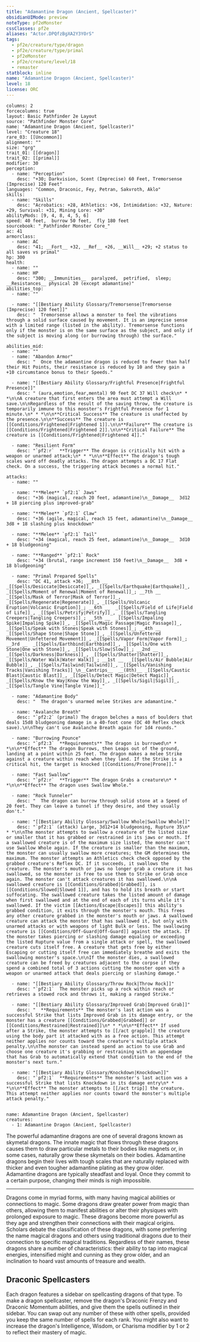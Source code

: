 ```yaml
---
title: "Adamantine Dragon (Ancient, Spellcaster)"
obsidianUIMode: preview
noteType: pf2eMonster
cssClasses: pf2e
aliases: "Actor.DPQfzBgXA2Y3YOrS" 
tags:
  - pf2e/creature/type/dragon
  - pf2e/creature/type/primal
  - pf2eMonster
  - pf2e/creature/level/18
  - remaster
statblock: inline
name: "Adamantine Dragon (Ancient, Spellcaster)"
level: 18
license: ORC
---
```


```statblock
columns: 2
forcecolumns: true
layout: Basic Pathfinder 2e Layout
source: "Pathfinder Monster Core"
name: "Adamantine Dragon (Ancient, Spellcaster)"
level: "Creature 18"
rare_03: [[Uncommon]]
alignment: ""
size: "grg"
trait_01: [[dragon]]
trait_02: [[primal]]
modifier: 30
perception:
  - name: "Perception"
    desc: "+30; Darkvision, Scent (Imprecise) 60 Feet, Tremorsense (Imprecise) 120 Feet"
languages: "Common, Draconic, Fey, Petran, Sakvroth, Aklo"
skills:
  - name: "Skills"
    desc: "Acrobatics: +28, Athletics: +36, Intimidation: +32, Nature: +29, Survival: +31, Mining Lore: +30"
abilityMods: [9, 4, 8, 4, 5, 6]
speed: 40 feet,  burrow 50 feet,  fly 180 feet
sourcebook: "_Pathfinder Monster Core_"
ac: 41
armorclass:
  - name: AC
    desc: "41; __Fort__ +32, __Ref__ +26, __Will__ +29; +2 status to all saves vs primal"
hp: 300
health:
  - name: ""
  - name: HP
    desc: "300; __Immunities__  paralyzed,  petrified,  sleep; __Resistances__ physical 20 (except adamantine)"
abilities_top:
  - name: ""

  - name: "[[Bestiary Ability Glossary/Tremorsense|Tremorsense (Imprecise) 120 feet]]"
    desc: "  Tremorsense allows a monster to feel the vibrations through a solid surface caused by movement. It is an imprecise sense with a limited range (listed in the ability). Tremorsense functions only if the monster is on the same surface as the subject, and only if the subject is moving along (or burrowing through) the surface."

abilities_mid:
  - name: ""
  - name: "Abandon Armor"
    desc: "  Once the adamantine dragon is reduced to fewer than half their Hit Points, their resistance is reduced by 10 and they gain a +10 circumstance bonus to their Speeds."

  - name: "[[Bestiary Ability Glossary/Frightful Presence|Frightful Presence]]"
    desc: " (aura,emotion,fear,mental) 90 feet DC 37 Will check\n* * *\n\nA creature that first enters the area must attempt a Will save.\n\nRegardless of the result of the saving throw, the creature is temporarily immune to this monster's Frightful Presence for 1 minute.\n* * *\n\n**Critical Success** The creature is unaffected by the presence.\n\n**Success** The creature is [[Conditions/Frightened|Frightened 1]].\n\n**Failure** The creature is [[Conditions/Frightened|Frightened 2]].\n\n**Critical Failure** The creature is [[Conditions/Frightened|Frightened 4]]."

  - name: "Resilient Form"
    desc: "`pf2:r`  **Trigger** The dragon is critically hit with a weapon or unarmed attack;\n* * *\n\n**Effect** The dragon's tough scales ward off deadly attacks. The dragon attempts a DC 17 Flat check. On a success, the triggering attack becomes a normal hit."

attacks:
  - name: ""

  - name: "**Melee** `pf2:1` Jaws"
    desc: "+36 (magical, reach 20 feet, adamantine)\n__Damage__  3d12 + 18 piercing plus improved-grab"

  - name: "**Melee** `pf2:1` Claw"
    desc: "+36 (agile, magical, reach 15 feet, adamantine)\n__Damage__  3d8 + 18 slashing plus knockdown"

  - name: "**Melee** `pf2:1` Tail"
    desc: "+34 (magical, reach 25 feet, adamantine)\n__Damage__  3d10 + 18 bludgeoning"

  - name: "**Ranged** `pf2:1` Rock"
    desc: "+34 (brutal, range increment 150 feet)\n__Damage__  3d8 + 18 bludgeoning"

  - name: "Primal Prepared Spells"
    desc: "DC 41, attack +36; __8th __  _[[Spells/Desiccate|Desiccate]]_, _[[Spells/Earthquake|Earthquake]]_, _[[Spells/Moment of Renewal|Moment of Renewal]]_; __7th __  _[[Spells/Mask of Terror|Mask of Terror]]_, _[[Spells/Regenerate|Regenerate]]_, _[[Spells/Volcanic Eruption|Volcanic Eruption]]_; __6th __  _[[Spells/Field of Life|Field of Life]]_, _[[Spells/Petrify|Petrify]]_, _[[Spells/Tangling Creepers|Tangling Creepers]]_; __5th __  _[[Spells/Impaling Spike|Impaling Spike]]_, _[[Spells/Magic Passage|Magic Passage]]_, _[[Spells/Speak with Stones|Speak with Stones]]_; __4th __  _[[Spells/Shape Stone|Shape Stone]]_, _[[Spells/Unfettered Movement|Unfettered Movement]]_, _[[Spells/Vapor Form|Vapor Form]]_; __3rd __  _[[Spells/Earthbind|Earthbind]]_, _[[Spells/One with Stone|One with Stone]]_, _[[Spells/Slow|Slow]]_; __2nd __  _[[Spells/Darkness|Darkness]]_, _[[Spells/Shatter|Shatter]]_, _[[Spells/Water Walk|Water Walk]]_; __1st __  _[[Spells/Air Bubble|Air Bubble]]_, _[[Spells/Tailwind|Tailwind]]_, _[[Spells/Vanishing Tracks|Vanishing Tracks]]_\n__Cantrips__  __(8th)__ _[[Spells/Caustic Blast|Caustic Blast]]_, _[[Spells/Detect Magic|Detect Magic]]_, _[[Spells/Know the Way|Know the Way]]_, _[[Spells/Sigil|Sigil]]_, _[[Spells/Tangle Vine|Tangle Vine]]_"

  - name: "Adamantine Body"
    desc: "  The dragon's unarmed melee Strikes are adamantine."

  - name: "Avalanche Breath"
    desc: "`pf2:2` (primal) The dragon belches a mass of boulders that deals 15d8 bludgeoning damage in a 40-foot cone (DC 40 Reflex check save).\n\nThey can't use Avalanche Breath again for 1d4 rounds."

  - name: "Burrowing Pounce"
    desc: "`pf2:3`  **Requirements** The dragon is burrowed\n* * *\n\n**Effect** The dragon Burrows, then Leaps out of the ground, landing at a point within 25 feet. The dragon makes a melee Strike against a creature within reach when they land. If the Strike is a critical hit, the target is knocked [[Conditions/Prone|Prone]]."

  - name: "Fast Swallow"
    desc: "`pf2:r`  **Trigger** The dragon Grabs a creature\n* * *\n\n**Effect** The dragon uses Swallow Whole."

  - name: "Rock Tunneler"
    desc: "  The dragon can burrow through solid stone at a Speed of 20 feet. They can leave a tunnel if they desire, and they usually don't."

  - name: "[[Bestiary Ability Glossary/Swallow Whole|Swallow Whole]]"
    desc: "`pf2:1` (attack) Large, 3d12+14 bludgeoning, Rupture 35\n* * *\n\nThe monster attempts to swallow a creature of the listed size or smaller that it has grabbed or restrained in its jaws or mouth. If a swallowed creature is of the maximum size listed, the monster can't use Swallow Whole again. If the creature is smaller than the maximum, the monster can usually swallow more creatures; the GM determines the maximum. The monster attempts an Athletics check check opposed by the grabbed creature's Reflex DC. If it succeeds, it swallows the creature. The monster's mouth or jaws no longer grab a creature it has swallowed, so the monster is free to use them to Strike or Grab once again. The monster can't attack creatures it has swallowed.\n\nA swallowed creature is [[Conditions/Grabbed|Grabbed]], is [[Conditions/Slowed|Slowed 1]], and has to hold its breath or start suffocating. The swallowed creature takes the listed amount of damage when first swallowed and at the end of each of its turns while it's swallowed. If the victim [[Actions/Escape|Escapes]] this ability's grabbed condition, it exits through the monster's mouth. This frees any other creature grabbed in the monster's mouth or jaws. A swallowed creature can attack the monster that has swallowed it, but only with unarmed attacks or with weapons of light Bulk or less. The swallowing creature is [[Conditions/Off-Guard|Off-Guard]] against the attack. If the monster takes piercing or slashing damage equaling or exceeding the listed Rupture value from a single attack or spell, the swallowed creature cuts itself free. A creature that gets free by either Escaping or cutting itself free can immediately breathe and exits the swallowing monster's space.\n\nIf the monster dies, a swallowed creature can be freed by creatures adjacent to the corpse if they spend a combined total of 3 actions cutting the monster open with a weapon or unarmed attack that deals piercing or slashing damage."

  - name: "[[Bestiary Ability Glossary/Throw Rock|Throw Rock]]"
    desc: "`pf2:1`  The monster picks up a rock within reach or retrieves a stowed rock and throws it, making a ranged Strike."

  - name: "[[Bestiary Ability Glossary/Improved Grab|Improved Grab]]"
    desc: "  **Requirements** The monster's last action was a successful Strike that lists Improved Grab in its damage entry, or the monster has a creature [[Conditions/Grabbed|Grabbed]] or [[Conditions/Restrained|Restrained]]\n* * *\n\n**Effect** If used after a Strike, the monster attempts to [[/act grapple]] the creature using the body part it attacked with as a free action. This attempt neither applies nor counts toward the creature's multiple attack penalty.\n\nThe monster can instead spend an action to use Grab and choose one creature it's grabbing or restraining with an appendage that has Grab to automatically extend that condition to the end of the monster's next turn."

  - name: "[[Bestiary Ability Glossary/Knockdown|Knockdown]]"
    desc: "`pf2:1`  **Requirements** The monster's last action was a successful Strike that lists Knockdown in its damage entry\n* * *\n\n**Effect** The monster attempts to [[/act trip]] the creature. This attempt neither applies nor counts toward the monster's multiple attack penalty."
 
```

```encounter-table
name: Adamantine Dragon (Ancient, Spellcaster)
creatures:
  - 1: Adamantine Dragon (Ancient, Spellcaster)
```



The powerful adamantine dragons are one of several dragons known as skymetal dragons. The innate magic that flows through these dragons causes them to draw particular metals to their bodies like magnets or, in some cases, naturally grow these skymetals on their bodies. Adamantine dragons begin their lives with tough scales that are naturally replaced with thicker and even tougher adamantine plating as they grow older. Adamantine dragons are typically steadfast and loyal. Once they commit to a certain purpose, changing their minds is nigh impossible.

* * *

Dragons come in myriad forms, with many having magical abilities or connections to magic. Some dragons draw greater power from magic than others, allowing them to manifest abilities or alter their physiques with prolonged exposure to magic. These dragons become more powerful as they age and strengthen their connections with their magical origins. Scholars debate the classification of these dragons, with some preferring the name magical dragons and others using traditional dragons due to their connection to specific magical traditions. Regardless of their names, these dragons share a number of characteristics: their ability to tap into magical energies, intensified might and cunning as they grow older, and an inclination to hoard vast amounts of treasure and wealth.

## Draconic Spellcasters

Each dragon features a sidebar on spellcasting dragons of that type. To make a dragon spellcaster, remove the dragon's Draconic Frenzy and Draconic Momentum abilities, and give them the spells outlined in their sidebar. You can swap out any number of these with other spells, provided you keep the same number of spells for each rank. You might also want to increase the dragon's Intelligence, Wisdom, or Charisma modifier by 1 or 2 to reflect their mastery of magic.
